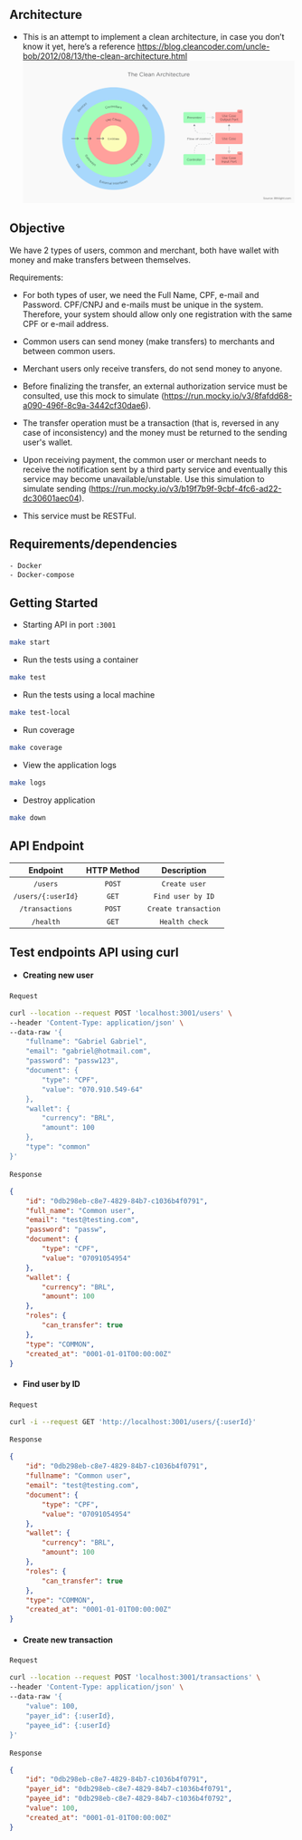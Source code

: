 ## Architecture
-  This is an attempt to implement a clean architecture, in case you don’t know it yet, here’s a reference https://blog.cleancoder.com/uncle-bob/2012/08/13/the-clean-architecture.html
![Clean Architecture](clean.png)

## Objective

We have 2 types of users, common and merchant, both have wallet with money and make transfers between themselves.

Requirements:

- For both types of user, we need the Full Name, CPF, e-mail and Password. CPF/CNPJ and e-mails must be unique in the system. Therefore, your system should allow only one registration with the same CPF or e-mail address.

- Common users can send money (make transfers) to merchants and between common users.

- Merchant users only receive transfers, do not send money to anyone.

- Before finalizing the transfer, an external authorization service must be consulted, use this mock to simulate (https://run.mocky.io/v3/8fafdd68-a090-496f-8c9a-3442cf30dae6).

- The transfer operation must be a transaction (that is, reversed in any case of inconsistency) and the money must be returned to the sending user's wallet.

- Upon receiving payment, the common user or merchant needs to receive the notification sent by a third party service and eventually this service may become unavailable/unstable. Use this simulation to simulate sending (https://run.mocky.io/v3/b19f7b9f-9cbf-4fc6-ad22-dc30601aec04).

- This service must be RESTFul.

## Requirements/dependencies
    - Docker
    - Docker-compose

## Getting Started

- Starting API in port `:3001`

```sh
make start
```

- Run the tests using a container

```sh
make test
```

- Run the tests using a local machine

```sh
make test-local
```

- Run coverage

```sh
make coverage
```

- View the application logs

```sh
make logs
```

- Destroy application

```sh
make down
```

## API Endpoint

| Endpoint           | HTTP Method           | Description           |
| :----------------: | :-------------------: | :-------------------: |
| `/users`           | `POST`                | `Create user`         |
| `/users/{:userId}` | `GET`                 | `Find user by ID`     |
| `/transactions`    | `POST`                | `Create transaction`     |
| `/health`          | `GET`                 | `Health check`        |

## Test endpoints API using curl

- #### Creating new user

`Request`
```bash
curl --location --request POST 'localhost:3001/users' \
--header 'Content-Type: application/json' \
--data-raw '{
    "fullname": "Gabriel Gabriel",
    "email": "gabriel@hotmail.com",
    "password": "passw123",
    "document": {
        "type": "CPF",
        "value": "070.910.549-64"
    },
    "wallet": {
        "currency": "BRL",
        "amount": 100
    },
    "type": "common"
}'
```

`Response`
```json
{
    "id": "0db298eb-c8e7-4829-84b7-c1036b4f0791",
    "full_name": "Common user",
    "email": "test@testing.com",
    "password": "passw",
    "document": {
        "type": "CPF",
        "value": "07091054954"
    },
    "wallet": {
        "currency": "BRL",
        "amount": 100
    },
    "roles": {
        "can_transfer": true
    },
    "type": "COMMON",
    "created_at": "0001-01-01T00:00:00Z"
}
```

- #### Find user by ID

`Request`
```bash
curl -i --request GET 'http://localhost:3001/users/{:userId}'
```

`Response`
```json
{
    "id": "0db298eb-c8e7-4829-84b7-c1036b4f0791",
    "fullname": "Common user",
    "email": "test@testing.com",
    "document": {
        "type": "CPF",
        "value": "07091054954"
    },
    "wallet": {
        "currency": "BRL",
        "amount": 100
    },
    "roles": {
        "can_transfer": true
    },
    "type": "COMMON",
    "created_at": "0001-01-01T00:00:00Z"
}
```

- #### Create new transaction

`Request`
```bash
curl --location --request POST 'localhost:3001/transactions' \
--header 'Content-Type: application/json' \
--data-raw '{
    "value": 100,
    "payer_id": {:userId},
    "payee_id": {:userId}
}'
```

`Response`
```json
{
    "id": "0db298eb-c8e7-4829-84b7-c1036b4f0791",
    "payer_id": "0db298eb-c8e7-4829-84b7-c1036b4f0791",
    "payee_id": "0db298eb-c8e7-4829-84b7-c1036b4f0792",
    "value": 100,
    "created_at": "0001-01-01T00:00:00Z"
}
```
